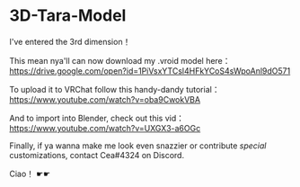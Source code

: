 # 3D-Tara-Model
I've entered the 3rd dimension！

This mean nya'll can now download my .vroid model here： 
https://drive.google.com/open?id=1PiVsxYTCsl4HFkYCoS4sWpoAnl9dO571

To upload it to VRChat follow this handy-dandy tutorial：
https://www.youtube.com/watch?v=oba9CwokVBA

And to import into Blender, check out this vid：
https://www.youtube.com/watch?v=UXGX3-a6OGc

Finally, if ya wanna make me look even snazzier or contribute _special_ customizations, contact Cea#4324 on Discord.

Ciao！ ☛☛
